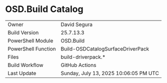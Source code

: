 ﻿# OSD.Build Catalog

| | |
|-|-|
| Owner | David Segura |
| Build Version | 25.7.13.3 |
| PowerShell Module | OSD.Build |
| PowerShell Function | Build-OSDCatalogSurfaceDriverPack |
| Files | build-driverpack.* |
| Build Workflow | GitHub Actions |
| Last Update | Sunday, July 13, 2025 10:06:05 PM UTC |
